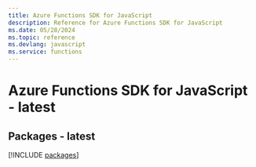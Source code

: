 ```yaml
---
title: Azure Functions SDK for JavaScript
description: Reference for Azure Functions SDK for JavaScript
ms.date: 05/28/2024
ms.topic: reference
ms.devlang: javascript
ms.service: functions
---
```

# Azure Functions SDK for JavaScript - latest
## Packages - latest
[!INCLUDE [packages](functions-index.md)]